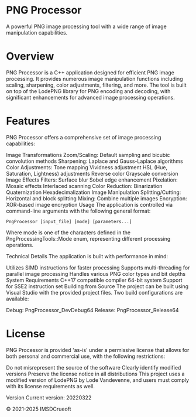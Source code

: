 # PNG Processor
A powerful PNG image processing tool with a wide range of image manipulation capabilities.

# Overview
PNG Processor is a C++ application designed for efficient PNG image processing. It provides numerous image manipulation functions including scaling, sharpening, color adjustments, filtering, and more. The tool is built on top of the LodePNG library for PNG encoding and decoding, with significant enhancements for advanced image processing operations.

# Features
PNG Processor offers a comprehensive set of image processing capabilities:

Image Transformations
Zoom/Scaling: Default sampling and bicubic convolution methods
Sharpening: Laplace and Gauss-Laplace algorithms
Color Adjustments:
Tone mapping
Vividness adjustment
HSL (Hue, Saturation, Lightness) adjustments
Reverse color
Grayscale conversion
Image Effects
Filters:
Surface blur
Sobel edge enhancement
Pixelation:
Mosaic effects
Interlaced scanning
Color Reduction:
Binarization
Quaternization
Hexadecimalization
Image Manipulation
Splitting/Cutting: Horizontal and block splitting
Mixing: Combine multiple images
Encryption: XOR-based image encryption
Usage
The application is controlled via command-line arguments with the following general format:
```
PngProcessor [input_file] [mode] [parameters...]  
```
Where mode is one of the characters defined in the PngProcessingTools::Mode enum, representing different processing operations.

Technical Details
The application is built with performance in mind:

Utilizes SIMD instructions for faster processing
Supports multi-threading for parallel image processing
Handles various PNG color types and bit depths
System Requirements
C++17 compatible compiler
64-bit system
Support for SSE2 instruction set
Building from Source
The project can be built using Visual Studio with the provided project files. Two build configurations are available:

Debug: PngProcessor_DevDebug64
Release: PngProcessor_Release64

# License
PNG Processor is provided 'as-is' under a permissive license that allows for both personal and commercial use, with the following restrictions:

Do not misrepresent the source of the software
Clearly identify modified versions
Preserve the license notice in all distributions
This project uses a modified version of LodePNG by Lode Vandevenne, and users must comply with its license requirements as well.

Version
Current version: 20220322

© 2021-2025 IMSDCrueoft